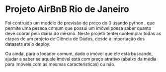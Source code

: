 # Projeto AirBnB Rio de Janeiro
 
 Foi contruido um modelo de previsão de preço do 0 usando python , que permite uma pessoa comum que possui um imóvel possa saber quanto deve cobrar pela diária do mesmo. Neste projeto tentei contemplar todas as etapas de um projeto de Ciência de Dados, desde a importação dos datasets até o deploy.

Ou ainda, para o locador comum, dado o imóvel que ele está buscando, ajudar a saber se aquele imóvel está com preço atrativo (abaixo da média para imóveis com as mesmas características) ou não.
